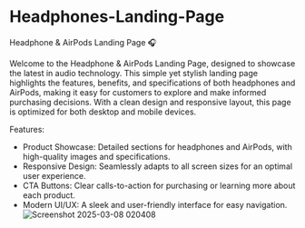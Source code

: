 # Headphones-Landing-Page

Headphone & AirPods Landing Page 🎧

Welcome to the Headphone & AirPods Landing Page, designed to showcase the latest in audio technology. This simple yet stylish landing page highlights the features, benefits, and specifications of both headphones and AirPods, making it easy for customers to explore and make informed purchasing decisions. With a clean design and responsive layout, this page is optimized for both desktop and mobile devices.

Features:
- Product Showcase: Detailed sections for headphones and AirPods, with high-quality images and specifications.
- Responsive Design: Seamlessly adapts to all screen sizes for an optimal user experience.
- CTA Buttons: Clear calls-to-action for purchasing or learning more about each product.
- Modern UI/UX: A sleek and user-friendly interface for easy navigation.
![Screenshot 2025-03-08 020408](https://github.com/user-attachments/assets/df935127-631e-442e-a172-9ed27470e11a)
